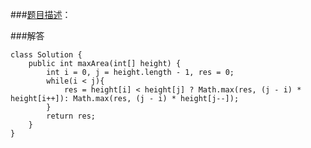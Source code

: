 ###[题目描述](https://mp.weixin.qq.com/s/0PCW-7JzU8rfrLA5GQmFiQ)：

###解答

```
class Solution {
    public int maxArea(int[] height) {
        int i = 0, j = height.length - 1, res = 0;
        while(i < j){
            res = height[i] < height[j] ? Math.max(res, (j - i) * height[i++]): Math.max(res, (j - i) * height[j--]); 
        }
        return res;
    }
}
```